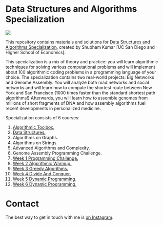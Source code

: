 # Data Structures and Algorithms Specialization

<p>
    <a href="https://www.coursera.org/specializations/data-structures-algorithms">
        <img src="https://d15cw65ipctsrr.cloudfront.net/a4/1bb7d0c35311e5a1806d38aed73fac/logo2.png">
    </a>
</p>

This repository contains materials and solutions for [Data Structures and Algorithms Specialization](https://www.coursera.org/specializations/data-structures-algorithms), created by Shubham Kumar [UC San Diego and Higher School of Economics].

This specialization is a mix of theory and practice: you will learn algorithmic techniques for solving various computational problems and will implement about 100 algorithmic coding problems in a programming language of your choice. The specialization contains two real-world projects: Big Networks and Genome Assembly. You will analyze both road networks and social networks and will learn how to compute the shortest route between New York and San Francisco (1000 times faster than the standard shortest path algorithms!) Afterwards, you will learn how to assemble genomes from millions of short fragments of DNA and how assembly algorithms fuel recent developments in personalized medicine.

Specialization consists of 6 courses:
1. [Algorithmic Toolbox.](algorithmic-toolbox)
2. [Data Structures.](data-structures)
3. Algorithms on Graphs.
4. Algorithms on Strings.
5. Advanced Algorithms and Complexity.
6. Genome Assembly Programming Challenge.
7. [Week 1 Programming Challenge.](week1_programming_challenges)
8. [Week 2 Algorithmic Warmup.](week2_algorithmic_warmup)
9. [Week 3 Greedy Algorithms.](week3_greedy_algorithms)
10. [Week 4 Divide And Conquer.](week4_divide_and_conquer)
11. [Week 5 Dynamic Programming.](week5_dynamic_programming1)
12. [Week 6 Dynamic Programming.](week6_dynamic_programming2) 


# Contact 

The best way to get in touch with me is [on Instagram](https://www.instagram.com/subham.kumar032/).
